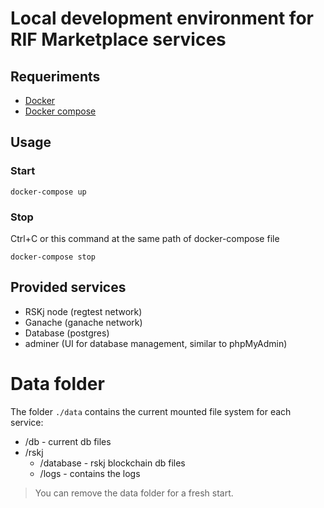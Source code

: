 # Local development environment for RIF Marketplace services

## Requeriments

- [Docker](https://www.docker.com/)
- [Docker compose](https://docs.docker.com/compose/install/)

## Usage

### Start

```ssh
docker-compose up
```

### Stop

Ctrl+C or this command at the same path of docker-compose file

```ssh
docker-compose stop
```

## Provided services

- RSKj node (regtest network)
- Ganache (ganache network)
- Database (postgres)
- adminer (UI for database management, similar to phpMyAdmin)

# Data folder

The folder `./data` contains the current mounted file system for each service:

- /db - current db files
- /rskj
  - /database - rskj blockchain db files
  - /logs - contains the logs

> You can remove the data folder for a fresh start.
